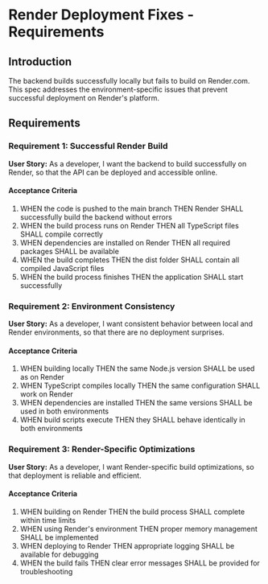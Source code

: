 # Render Deployment Fixes - Requirements

## Introduction

The backend builds successfully locally but fails to build on Render.com. This spec addresses the environment-specific issues that prevent successful deployment on Render's platform.

## Requirements

### Requirement 1: Successful Render Build

**User Story:** As a developer, I want the backend to build successfully on Render, so that the API can be deployed and accessible online.

#### Acceptance Criteria

1. WHEN the code is pushed to the main branch THEN Render SHALL successfully build the backend without errors
2. WHEN the build process runs on Render THEN all TypeScript files SHALL compile correctly
3. WHEN dependencies are installed on Render THEN all required packages SHALL be available
4. WHEN the build completes THEN the dist folder SHALL contain all compiled JavaScript files
5. WHEN the build process finishes THEN the application SHALL start successfully

### Requirement 2: Environment Consistency

**User Story:** As a developer, I want consistent behavior between local and Render environments, so that there are no deployment surprises.

#### Acceptance Criteria

1. WHEN building locally THEN the same Node.js version SHALL be used as on Render
2. WHEN TypeScript compiles locally THEN the same configuration SHALL work on Render
3. WHEN dependencies are installed THEN the same versions SHALL be used in both environments
4. WHEN build scripts execute THEN they SHALL behave identically in both environments

### Requirement 3: Render-Specific Optimizations

**User Story:** As a developer, I want Render-specific build optimizations, so that deployment is reliable and efficient.

#### Acceptance Criteria

1. WHEN building on Render THEN the build process SHALL complete within time limits
2. WHEN using Render's environment THEN proper memory management SHALL be implemented
3. WHEN deploying to Render THEN appropriate logging SHALL be available for debugging
4. WHEN the build fails THEN clear error messages SHALL be provided for troubleshooting